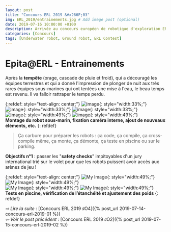 ```yaml
---
layout: post
title: "Concours ERL 2019 &#x266F;03"
img: ERL_2019/entrainements.jpg # Add image post (optional)
date: 2019-07-16 10:00:00 +0100
description: Arrivée au concours européen de robotique d'exploration ERL (SEAL&#x40;ERL2019, &#x266F;03)
categories: [Concours]
tags: [Underwater robot, Ground robot, ERL Contest]
---
```



# Epita&#x40;ERL - Entrainements
 
Après la **tempête** (orage, cascade de pluie et froid), qui a découragé les équipes terrestres et qui a donné l'impression de plonger de nuit aux très rares équipes sous-marines qui ont tentées une mise à l'eau, le beau temps est revenu. Il va falloir rattraper le temps perdu. 


{:refdef: style="text-align: center;"}
![image](/assets/img/ERL_2019/preparatifs_01.jpg){: style="width:33%;"} ![image](/assets/img/ERL_2019/preparatifs_02.jpg){: style="width:33%;"} ![image](/assets/img/ERL_2019/preparatifs_03.jpg){: style="width:33%;"}<br/>
![image](/assets/img/ERL_2019/preparatifs_04.jpg){: style="width:49%;"} ![image](/assets/img/ERL_2019/preparatifs_05.jpg){: style="width:49%;"}<br/> 
**Montage du robot sous-marin, fixation caméra interne, ajout de nouveaux éléments, etc.**
{: refdef}


> Ça carbure pour préparer les robots : ça code, ça compile, ça cross-compile même, ça monte, ça démonte, ça teste en piscine ou sur le parking. 
 

**Objectifs n°1** : passer les "**safety checks**" impitoyables d'un jury international trié sur le volet pour que les robots puissent avoir accès aux arènes de jeu !



	
{:refdef: style="text-align: center;"}
![My Image](/assets/img/ERL_2019/tests_01.jpg){: style="width:49%;"} ![My Image](/assets/img/ERL_2019/tests_02.jpg){: style="width:49%;"}<br/>
![My Image](/assets/img/ERL_2019/tests_03.jpg){: style="width:49%;"} ![My Image](/assets/img/ERL_2019/tests_04.jpg){: style="width:49%;"}<br/>
**Tests en piscine, vérification de l’étanchéité et ajustement des poids**
{: refdef}


*&#x21E8; Lire la suite* : [Concours ERL 2019 &#x266F;O4]({% post_url 2019-07-14-concours-erl-2019-01 %}) <br/>
*&#x21E6; Voir le post précédent* : [Concours ERL 2019 &#x266F;O2]({% post_url 2019-07-15-concours-erl-2019-02 %})

<!-- *&#x2192; Lire la suite* : [Concours ERL 2019 &#x266F;O2]({% post_url 2019-07-14-concours-erl-2019-01 %}) -->
